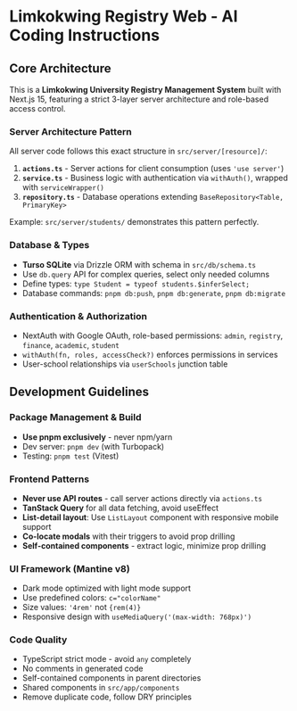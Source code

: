 # Limkokwing Registry Web - AI Coding Instructions

## Core Architecture

This is a **Limkokwing University Registry Management System** built with Next.js 15, featuring a strict 3-layer server architecture and role-based access control.

### Server Architecture Pattern
All server code follows this exact structure in `src/server/[resource]/`:

1. **`actions.ts`** - Server actions for client consumption (uses `'use server'`)
2. **`service.ts`** - Business logic with authentication via `withAuth()`, wrapped with `serviceWrapper()`  
3. **`repository.ts`** - Database operations extending `BaseRepository<Table, PrimaryKey>`

Example: `src/server/students/` demonstrates this pattern perfectly.

### Database & Types
- **Turso SQLite** via Drizzle ORM with schema in `src/db/schema.ts`
- Use `db.query` API for complex queries, select only needed columns
- Define types: `type Student = typeof students.$inferSelect;`
- Database commands: `pnpm db:push`, `pnpm db:generate`, `pnpm db:migrate`

### Authentication & Authorization
- NextAuth with Google OAuth, role-based permissions: `admin`, `registry`, `finance`, `academic`, `student`
- `withAuth(fn, roles, accessCheck?)` enforces permissions in services
- User-school relationships via `userSchools` junction table

## Development Guidelines

### Package Management & Build
- **Use pnpm exclusively** - never npm/yarn
- Dev server: `pnpm dev` (with Turbopack)
- Testing: `pnpm test` (Vitest)

### Frontend Patterns
- **Never use API routes** - call server actions directly via `actions.ts`
- **TanStack Query** for all data fetching, avoid useEffect
- **List-detail layout**: Use `ListLayout` component with responsive mobile support
- **Co-locate modals** with their triggers to avoid prop drilling
- **Self-contained components** - extract logic, minimize prop drilling

### UI Framework (Mantine v8)
- Dark mode optimized with light mode support
- Use predefined colors: `c="colorName"` 
- Size values: `'4rem'` not `{rem(4)}`
- Responsive design with `useMediaQuery('(max-width: 768px)')`

### Code Quality
- TypeScript strict mode - avoid `any` completely
- No comments in generated code
- Self-contained components in parent directories
- Shared components in `src/app/components`
- Remove duplicate code, follow DRY principles
